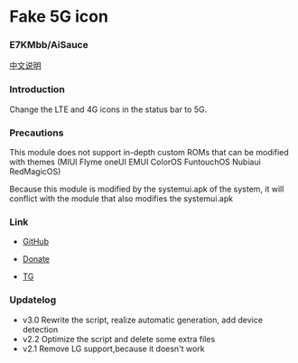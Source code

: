 # Fake 5G icon
### E7KMbb/AiSauce
[中文说明](https://github.com/E7KMbb/Fake_5G_icon/blob/master/README_zh.md)

### Introduction
Change the LTE and 4G icons in the status bar to 5G.

### Precautions
This module does not support in-depth custom ROMs that can be modified with themes (MIUI Flyme oneUI EMUI ColorOS FuntouchOS Nubiaui RedMagicOS)

Because this module is modified by the systemui.apk of the system, it will conflict with the module that also modifies the systemui.apk

### Link
* [GitHub](https://github.com/E7KMbb/Fake_5G_icon)

* [Donate](https://docs.qq.com/doc/DWVJKWVVDWURQZUZK?disableReturnList=1&_from=1)

* [TG](https://t.me/AiSauce)

### Updatelog
- v3.0 Rewrite the script, realize automatic generation, add device detection
- v2.2 Optimize the script and delete some extra files
- v2.1 Remove LG support,because it doesn't work